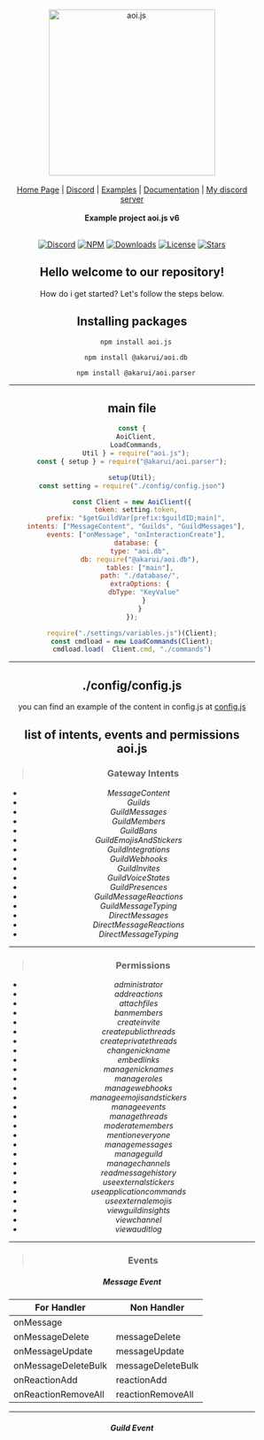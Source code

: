 <br/>

<div align="center" style="margin: 30px;">
<a href="https://aoi.js.org/">
  <img src="https://github.com/aoijs/website/blob/master/assets/images/aoijs-banner.png?raw=true"   style="width:300px;" align="center"  alt="aoi.js"/>
</a>
<br />
<br />

<div align="center">
    <a href="https://aoi.js.org/">Home Page</a> |
    <a href="https://discord.gg/HMUfMXDQsV">Discord</a> |
    <a href="https://aoi.js.org/community.">Examples</a> |
    <a href="https://aoi.js.org/docs/">Documentation</a> |
    <a
href="https://discord.gg/">My discord server</a>

</div>
<br />

<div align="center"><strong>Example project aoi.js v6</strong><br>

<br />

</div>

<div align="center">

[![Discord](https://img.shields.io/discord/773352845738115102.svg?label=&logo=discord&logoColor=ffffff&color=5865F2&labelColor=5865F2)](https://discord.gg/HMUfMXDQsV)
[![NPM](https://img.shields.io/npm/v/aoi.js.svg)](https://www.npmjs.com/package/aoi.js)
[![Downloads](https://img.shields.io/npm/dt/aoi.js.svg)](https://www.npmjs.com/package/aoi.js)
[![License](https://img.shields.io/npm/l/aoi.js.svg)](https://github.com/AkaruiDevelopment/aoi.js/blob/v6/LICENSE)
[![Stars](https://img.shields.io/github/stars/AkaruiDevelopment/aoi.js.svg)](https://github.com/AkaruiDevelopment/aoi.js/stargazers)

</div>

## Hello welcome to our repository!
How do i get started? Let's follow the steps below.
## Installing packages
```
  npm install aoi.js
  ```
```
  npm install @akarui/aoi.db
```
```
  npm install @akarui/aoi.parser
```
- - -
## main file
```javascript
const {
  AoiClient,
  LoadCommands,
  Util } = require("aoi.js");
const { setup } = require("@akarui/aoi.parser");

setup(Util);
const setting = require("./config/config.json")

const Client = new AoiClient({
  token: setting.token,
  prefix: "$getGuildVar[prefix:$guildID;main]",
  intents: ["MessageContent", "Guilds", "GuildMessages"],
  events: ["onMessage", "onInteractionCreate"],
  database: {
    type: "aoi.db",
    db: require("@akarui/aoi.db"),
    tables: ["main"],
    path: "./database/",
    extraOptions: {
      dbType: "KeyValue"
      }
    }
});

require("./settings/variables.js")(Client);
const cmdload = new LoadCommands(Client);
cmdload.load(  Client.cmd, "./commands")
```
- - -

## ./config/config.js
you can find an example of the content in config.js at [config.js](https://github.com/InkyzProd/example-aoi.js-v6/blob/main/config/config.json)

## list of intents, events and permissions aoi.js

> ### Gateway Intents
- *MessageContent*
- *Guilds*
- *GuildMessages*
- *GuildMembers*
- *GuildBans*
- *GuildEmojisAndStickers*
- *GuildIntegrations*
- *GuildWebhooks*
- *GuildInvites*
- *GuildVoiceStates*
- *GuildPresences*
- *GuildMessageReactions*
- *GuildMessageTyping*
- *DirectMessages*
- *DirectMessageReactions*
- *DirectMessageTyping*
- - -
> ### Permissions
- *administrator*
- *addreactions*
- *attachfiles*
- *banmembers*
- *createinvite*
- *createpublicthreads*
- *createprivatethreads*
- *changenickname*
- *embedlinks*
- *managenicknames*
- *manageroles*
- *managewebhooks*
- *manageemojisandstickers*
- *manageevents*
- *managethreads*
- *moderatemembers*
- *mentioneveryone*
- *managemessages*
- *manageguild*
- *managechannels*
- *readmessagehistory*
- *useexternalstickers*
- *useapplicationcommands*
- *useexternalemojis*
- *viewguildinsights*
- *viewchannel*
- *viewauditlog*
- - -
> ### Events

##### Message Event
| **For Handler**     	| **Non Handler**   	|
|---------------------	|-------------------	|
| onMessage           	|                   	|
| onMessageDelete     	| messageDelete     	|
| onMessageUpdate     	| messageUpdate     	|
| onMessageDeleteBulk 	| messageDeleteBulk 	|
| onReactionAdd       	| reactionAdd       	|| onReactionRemove    	| reactionRemove    	|
| onReactionRemoveAll 	| reactionRemoveAll 	|
- - -
##### Guild Event
